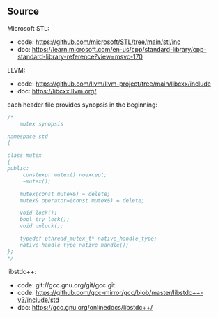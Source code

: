 ## Source

Microsoft STL: 
- code: https://github.com/microsoft/STL/tree/main/stl/inc
- doc: https://learn.microsoft.com/en-us/cpp/standard-library/cpp-standard-library-reference?view=msvc-170

LLVM: 
- code: https://github.com/llvm/llvm-project/tree/main/libcxx/include
- doc: https://libcxx.llvm.org/

each header file provides synopsis in the beginning:
```cpp
/*
    mutex synopsis

namespace std
{

class mutex
{
public:
     constexpr mutex() noexcept;
     ~mutex();

    mutex(const mutex&) = delete;
    mutex& operator=(const mutex&) = delete;

    void lock();
    bool try_lock();
    void unlock();

    typedef pthread_mutex_t* native_handle_type;
    native_handle_type native_handle();
};
*/
```

libstdc++: 
- code: git://gcc.gnu.org/git/gcc.git
- code: https://github.com/gcc-mirror/gcc/blob/master/libstdc++-v3/include/std
- doc: https://gcc.gnu.org/onlinedocs/libstdc++/
